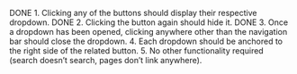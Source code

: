 DONE 1. Clicking any of the buttons should display their respective dropdown.
DONE 2. Clicking the button again should hide it. 
DONE 3. Once a dropdown has been opened, clicking anywhere other than the navigation bar should close the dropdown. 
4. Each dropdown should be anchored to the right side of the related button.
5. No other functionality required (search doesn’t search, pages don’t link anywhere).
